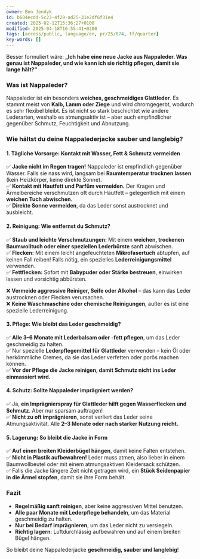 ```yaml
---
owner: Ben Jendyk
id: b604ecdd-5c23-4f29-ad25-31e2df6f31e4
created: 2025-02-12T15:36:27+0100
modified: 2025-04-18T16:55:41+0200
tags: [access/public, language/en, pr/25/074, tf/quarter]
key-words: []
---
```


Besser formuliert wäre: **„Ich habe eine neue Jacke aus Nappaleder. Was genau ist Nappaleder, und wie kann ich sie richtig pflegen, damit sie lange hält?“**  

### **Was ist Nappaleder?**  
Nappaleder ist ein besonders **weiches, geschmeidiges Glattleder**. Es stammt meist von **Kalb, Lamm oder Ziege** und wird chromgegerbt, wodurch es sehr flexibel bleibt. Es ist nicht so stark beschichtet wie andere Lederarten, weshalb es atmungsaktiv ist – aber auch empfindlicher gegenüber Schmutz, Feuchtigkeit und Abnutzung.  

### **Wie hältst du deine Nappalederjacke sauber und langlebig?**  
#### **1. Tägliche Vorsorge: Kontakt mit Wasser, Fett & Schmutz vermeiden**  
✅ **Jacke nicht im Regen tragen!** Nappaleder ist empfindlich gegenüber Wasser. Falls sie nass wird, langsam bei **Raumtemperatur trocknen lassen** (kein Heizkörper, keine direkte Sonne).  
✅ **Kontakt mit Hautfett und Parfüm vermeiden.** Der Kragen und Ärmelbereiche verschmutzen oft durch Hautfett – gelegentlich mit einem **weichen Tuch abwischen**.  
✅ **Direkte Sonne vermeiden**, da das Leder sonst austrocknet und ausbleicht.  

#### **2. Reinigung: Wie entfernst du Schmutz?**  
✅ **Staub und leichte Verschmutzungen:** Mit einem **weichen, trockenen Baumwolltuch oder einer speziellen Lederbürste** sanft abwischen.  
✅ **Flecken:** Mit einem leicht angefeuchteten **Mikrofasertuch** abtupfen, auf keinen Fall reiben! Falls nötig, ein spezielles **Lederreinigungsmittel** verwenden.  
✅ **Fettflecken:** Sofort mit **Babypuder oder Stärke bestreuen**, einwirken lassen und vorsichtig abbürsten.  

❌ **Vermeide aggressive Reiniger, Seife oder Alkohol** – das kann das Leder austrocknen oder Flecken verursachen.  
❌ **Keine Waschmaschine oder chemische Reinigungen**, außer es ist eine spezielle Lederreinigung.  

#### **3. Pflege: Wie bleibt das Leder geschmeidig?**  
✅ **Alle 3–6 Monate mit Lederbalsam oder -fett pflegen**, um das Leder geschmeidig zu halten.  
✅ Nur spezielle **Lederpflegemittel für Glattleder** verwenden – kein Öl oder herkömmliche Cremes, da sie das Leder verfetten oder porös machen können.  
✅ **Vor der Pflege die Jacke reinigen, damit Schmutz nicht ins Leder einmassiert wird.**  

#### **4. Schutz: Sollte Nappaleder imprägniert werden?**  
✅ Ja, **ein Imprägnierspray für Glattleder hilft gegen Wasserflecken und Schmutz**. Aber nur sparsam auftragen!  
✅ **Nicht zu oft imprägnieren**, sonst verliert das Leder seine Atmungsaktivität. Alle **2–3 Monate oder nach starker Nutzung reicht.**  

#### **5. Lagerung: So bleibt die Jacke in Form**  
✅ **Auf einen breiten Kleiderbügel hängen**, damit keine Falten entstehen.  
✅ **Nicht in Plastik aufbewahren!** Leder muss atmen, also lieber in einem Baumwollbeutel oder mit einem atmungsaktiven Kleidersack schützen.  
✅ Falls die Jacke längere Zeit nicht getragen wird, ein **Stück Seidenpapier in die Ärmel stopfen**, damit sie ihre Form behält.  

### **Fazit**  
- **Regelmäßig sanft reinigen**, aber keine aggressiven Mittel benutzen.  
- **Alle paar Monate mit Lederpflege behandeln**, um das Material geschmeidig zu halten.  
- **Nur bei Bedarf imprägnieren**, um das Leder nicht zu versiegeln.  
- **Richtig lagern**: Luftdurchlässig aufbewahren und auf einem breiten Bügel hängen.  

So bleibt deine Nappalederjacke **geschmeidig, sauber und langlebig**!